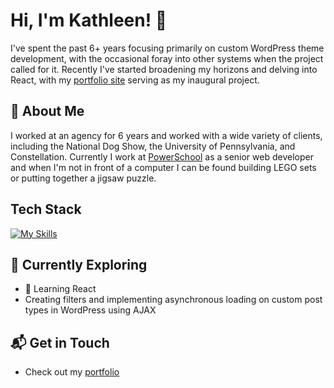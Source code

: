 # Hi, I'm Kathleen! 👋

I've spent the past 6+ years focusing primarily on custom WordPress theme development, with the occasional foray into other systems when the project called for it. Recently I've started broadening my horizons and delving into React, with my [portfolio site](https://kathleenglackin.com) serving as my inaugural project.

<!--
![Kathleen's Stats](https://github-readme-stats.vercel.app/api?username=KathleenGlackin&theme=vue-dark&show_icons=true&hide_border=true&count_private=true)
-->

## 🚀 About Me

I worked at an agency for 6 years and worked with a wide variety of clients, including the National Dog Show, the University of Pennsylvania, and Constellation. Currently I work at [PowerSchool](https://www.powerschool.com/) as a senior web developer and when I'm not in front of a computer I can be found building LEGO sets or putting together a jigsaw puzzle.

## Tech Stack
[![My Skills](https://skillicons.dev/icons?i=wordpress,react,js,jquery,php,html,bootstrap,css,sass)](https://skillicons.dev)

## 🌱 Currently Exploring

- 🚀 Learning React
- Creating filters and implementing asynchronous loading on custom post types in WordPress using AJAX
<!--
 ## 🏆 Achievements

- 🌟 Completed Hacktoberfest 2023 - Contributed to open source projects and celebrated the spirit of collaboration.
-->

## 📬 Get in Touch

- Check out my [portfolio](https://kathleenglackin.com)

<!--
**KathleenGlackin/KathleenGlackin** is a ✨ _special_ ✨ repository because its `README.md` (this file) appears on your GitHub profile.

Here are some ideas to get you started:

- 🔭 I’m currently working on ...
- 🌱 I’m currently learning ...
- 👯 I’m looking to collaborate on ...
- 🤔 I’m looking for help with ...
- 💬 Ask me about ...
- 📫 How to reach me: ...
- 😄 Pronouns: ...
- ⚡ Fun fact: ...
-->
